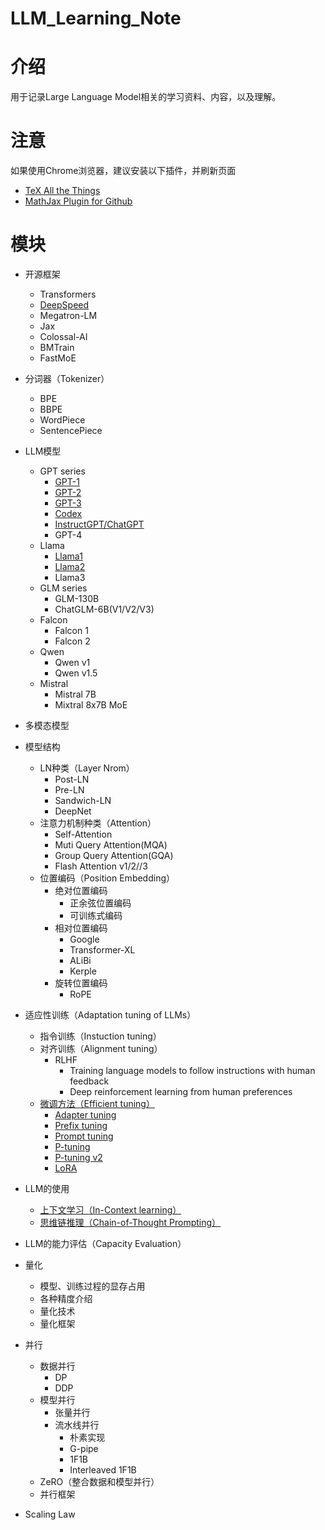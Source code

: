 # LLM_Learning_Note



# 介绍
用于记录Large Language Model相关的学习资料、内容，以及理解。

# 注意
如果使用Chrome浏览器，建议安装以下插件，并刷新页面
- [TeX All the Things](https://chrome.google.com/webstore/detail/tex-all-the-things/cbimabofgmfdkicghcadidpemeenbffn/related)
- [MathJax Plugin for Github](https://chrome.google.com/webstore/detail/mathjax-plugin-for-github/ioemnmodlmafdkllaclgeombjnmnbima)


# 模块
- 开源框架
    - Transformers
    - [DeepSpeed](https://github.com/wzzzd/LLM_Learning_Note/blob/main/Parallel/deepspeed.md)
    - Megatron-LM
    - Jax
    - Colossal-AI
    - BMTrain
    - FastMoE
- 分词器（Tokenizer）
    - BPE
    - BBPE
    - WordPiece
    - SentencePiece
- LLM模型
    - GPT series
        - [GPT-1](https://github.com/wzzzd/LLM_Learning_Note/blob/main/model/gpt-series/gpt-1.md)
        - [GPT-2](https://github.com/wzzzd/LLM_Learning_Note/blob/main/model/gpt-series/gpt-2.md)
        - [GPT-3](https://github.com/wzzzd/LLM_Learning_Note/blob/main/model/gpt-series/gpt-3.md)
        - [Codex](https://github.com/wzzzd/LLM_Learning_Note/blob/main/model/gpt-series/codex.md)
        - [InstructGPT/ChatGPT](https://github.com/wzzzd/LLM_Learning_Note/blob/main/model/gpt-series/instructgpt-chatgpt.md)
        - GPT-4
    - Llama
        - [Llama1](https://github.com/wzzzd/LLM_Learning_Note/blob/main/model/llama.md)
        - [Llama2](https://github.com/wzzzd/LLM_Learning_Note/blob/main/model/llama.md)
        - Llama3
    - GLM series
        - GLM-130B
        - ChatGLM-6B(V1/V2/V3)
    - Falcon
        - Falcon 1
        - Falcon 2
    - Qwen
        - Qwen v1
        - Qwen v1.5
    - Mistral
        - Mistral 7B
        - Mixtral 8x7B MoE
- 多模态模型

- 模型结构
    - LN种类（Layer Nrom）
        - Post-LN
        - Pre-LN
        - Sandwich-LN
        - DeepNet
    - 注意力机制种类（Attention）
        - Self-Attention
        - Muti Query Attention(MQA)
        - Group Query Attention(GQA)
        - Flash Attention v1/2//3
    - 位置编码（Position Embedding）
        - 绝对位置编码
            - 正余弦位置编码
            - 可训练式编码
        - 相对位置编码
            - Google
            - Transformer-XL
            - ALiBi
            - Kerple
        - 旋转位置编码
            - RoPE

- 适应性训练（Adaptation tuning of LLMs）
    - 指令训练（Instuction tuning）
    - 对齐训练（Alignment tuning）
        - RLHF
            - Training language models to follow instructions with human feedback
            - Deep reinforcement learning from human preferences
    - [微调方法（Efficient tuning）](https://github.com/wzzzd/LLM_Learning_Note/blob/main/Tuning/efficient-tuning.md)
        - [Adapter tuning](https://github.com/wzzzd/LLM_Learning_Note/blob/main/Tuning/efficient-tuning.md)
        - [Prefix tuning](https://github.com/wzzzd/LLM_Learning_Note/blob/main/Tuning/efficient-tuning.md)
        - [Prompt tuning](https://github.com/wzzzd/LLM_Learning_Note/blob/main/Tuning/efficient-tuning.md)
        - [P-tuning](https://github.com/wzzzd/LLM_Learning_Note/blob/main/Tuning/efficient-tuning.md)
        - [P-tuning v2](https://github.com/wzzzd/LLM_Learning_Note/blob/main/Tuning/efficient-tuning.md)
        - [LoRA](https://github.com/wzzzd/LLM_Learning_Note/blob/main/Tuning/efficient-tuning.md)
- LLM的使用
    - [上下文学习（In-Context learning）](https://github.com/wzzzd/LLM_Learning_Note/blob/main/Utilization/In-context-learning.md)
    - [思维链推理（Chain-of-Thought Prompting）](https://github.com/wzzzd/LLM_Learning_Note/blob/main/Utilization/chain-of-thought-prompting.md)
- LLM的能力评估（Capacity Evaluation）
- 量化
    - 模型、训练过程的显存占用
    - 各种精度介绍
    - 量化技术
    - 量化框架
- 并行
    - 数据并行
        - DP
        - DDP
    - 模型并行
        - 张量并行
        - 流水线并行
            - 朴素实现
            - G-pipe
            - 1F1B
            - Interleaved 1F1B
    - ZeRO（整合数据和模型并行）
    - 并行框架
- Scaling Law




